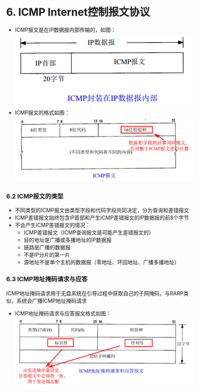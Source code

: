 # 6. ICMP Internet控制报文协议

- ICMP报文是在IP数据报内部传输的，如图：			
	![](6-1.jpg)
- ICMP报文的格式如图：					
	![](6-2.jpg)

### 6.2 ICMP报文的类型

- 不同类型的ICMP报文由类型字段和代码字段共同决定，分为查询和差错报文
- ICMP差错报文始终包含IP首部和产生ICMP差错报文的IP数据报的前8个字节
- 不会产生ICMP差错报文的情况：
	- ICMP差错报文（ICMP查询报文是可能产生差错报文的）
	- 目的地址是广播或多播地址的IP数据报
	- 链路层广播的数据报
	- 不是IP分片的第一片
	- 源地址不是单个主机的数据报（零地址、环回地址、广播多播地址）

### 6.3 ICMP地址掩码请求与应答

ICMP地址掩码请求用于无盘系统在引导过程中获取自己的子网掩码，与RARP类似，系统会广播ICMP地址掩码请求

- ICMP地址掩码请求与应答报文格式如图：				
	![](6-3.jpg)